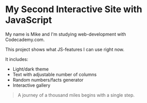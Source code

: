 # My Second Interactive Site with JavaScript

My name is Mike and I'm studying web-development with Codecademy.com.

This project shows what JS-features I can use right now.

It includes:
* Light/dark theme
* Text with adjustable number of columns 
* Random numbers/facts generator
* Interactive gallery

> A journey of a thousand miles begins with a single step.